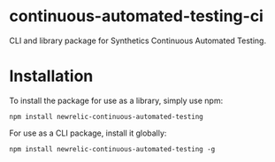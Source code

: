 # continuous-automated-testing-ci
CLI and library package for Synthetics Continuous Automated Testing.

# Installation
To install the package for use as a library, simply use npm:

`npm install newrelic-continuous-automated-testing`

For use as a CLI package, install it globally:

`npm install newrelic-continuous-automated-testing -g`
